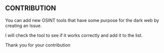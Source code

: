 ## CONTRIBUTION

You can add new OSINT tools that have some purpose for the dark web by creating an Issue. 

I will check the tool to see if it works correctly and add it to the list.

Thank you for your contribution
